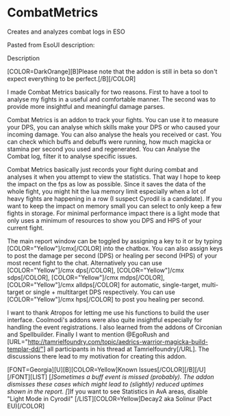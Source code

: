 # CombatMetrics
Creates and analyzes combat logs in ESO

Pasted from EsoUI description:

Description

[COLOR=DarkOrange][B]Please note that the addon is still in beta so don't expect everything to be perfect.[/B][/COLOR]

I made Combat Metrics basically for two reasons. First to have a tool to analyse my fights in a useful and comfortable manner. The second was to provide more insightful and meaningful damage parses. 

Combat Metrics is an addon to track your fights. You can use it to measure your DPS, you can analyse which skills make your DPS or who caused your incoming damage. You can also analyse the heals you received or cast. You can check which buffs and debuffs were running, how much magicka or stamina per second you used and regenerated. You can Analyse the Combat log, filter it to analyse specific issues. 

Combat Metrics basically just records your fight during combat and analyses it when you attempt to view the statistics. That way I hope to keep the impact on the fps as low as possible. Since it saves the data of the whole fight, you might hit the lua memory limit especially when a lot of heavy fights are happening in a row (I suspect Cyrodil is a candidate). If you want to keep the impact on memory small you can select to only keep a few fights in storage. For minimal performance impact there is a light mode that only uses a minimum of resources to show you DPS and HPS of your current fight.

The main report window can be toggled by assigning a key to it or by typing [COLOR="Yellow"]/cmx[/COLOR] into the chatbox. 
You can also assign keys to post the damage per second (DPS) or healing per second (HPS) of your most recent fight to the chat. Alternatively you can use [COLOR="Yellow"]/cmx dps[/COLOR], [COLOR="Yellow"]/cmx sdps[/COLOR], [COLOR="Yellow"]/cmx mdps[/COLOR], [COLOR="Yellow"]/cmx alldps[/COLOR] for automatic, single-target, multi-target or single + multitarget DPS respectively. You can use [COLOR="Yellow"]/cmx hps[/COLOR] to post you healing per second.

 I want to thank Atropos for letting me use his functions to build the user interface. Coolmodi's addons were also quite insightful especially for handling the event registrations. I also learned from the addons of Circonian and Spellbuilder. Finally I want to mention @EgoRush and [URL="http://tamrielfoundry.com/topic/aedrics-warrior-magicka-build-templar-dd/"] all participants in his thread at Tamrielfoundry[/URL]. The discussions there lead to my motivation for creating this addon.

[FONT=Georgia][U][B][COLOR=Yellow]Known Issues[/COLOR][/B][/U][/FONT][LIST]
[*]Sometimes a buff event is missed (probably). The addon dismisses these cases which might lead to (slightly) reduced uptimes shown in the report.
[*]If you want to see Statistics in AvA areas, disable "Light Mode in Cyrodil"
[/LIST][COLOR=Yellow]Decay2 aka Solinur (Pact EU)[/COLOR]